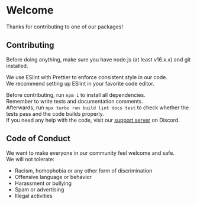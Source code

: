 # Welcome
Thanks for contributing to one of our packages!

## Contributing

Before doing anything, make sure you have node.js (at least v16.x.x) and git installed.

We use ESlint with Prettier to enforce consistent style in our code.  
We recommend setting up ESlint in your favorite code editor.

Before contributing, run `npm i` to install all dependencies.  
Remember to write tests and documentation comments.  
Afterwards, run `npx turbo run build lint docs test` to check whether the tests pass and the code builds properly.  
If you need any help with the code, visit our [support server](https://discord.gg/wKbtU5cBCk) on Discord.  

## Code of Conduct
We want to make everyone in our community feel welcome and safe.  
We will not tolerate:  
- Racism, homophobia or any other form of discrimination
- Offensive language or behavior
- Harassment or bullying
- Spam or advertising
- Illegal activities
